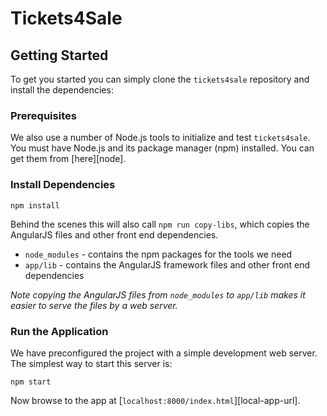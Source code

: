 # Tickets4Sale

## Getting Started

To get you started you can simply clone the `tickets4sale` repository and install the dependencies:

### Prerequisites

We also use a number of Node.js tools to initialize and test `tickets4sale`. You must have Node.js
and its package manager (npm) installed. You can get them from [here][node].

### Install Dependencies

```
npm install
```

Behind the scenes this will also call `npm run copy-libs`, which copies the AngularJS files and
other front end dependencies.

* `node_modules` - contains the npm packages for the tools we need
* `app/lib` - contains the AngularJS framework files and other front end dependencies

*Note copying the AngularJS files from `node_modules` to `app/lib` makes it easier to serve the
files by a web server.*

### Run the Application

We have preconfigured the project with a simple development web server. The simplest way to start
this server is:

```
npm start
```

Now browse to the app at [`localhost:8000/index.html`][local-app-url].